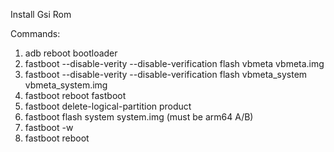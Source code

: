 Install Gsi Rom

Commands:
1. adb reboot bootloader
2. fastboot --disable-verity --disable-verification flash vbmeta vbmeta.img
3. fastboot --disable-verity --disable-verification flash vbmeta_system vbmeta_system.img
4. fastboot reboot fastboot
5. fastboot delete-logical-partition product
6. fastboot flash system system.img (must be arm64 A/B)
7. fastboot -w
8. fastboot reboot
